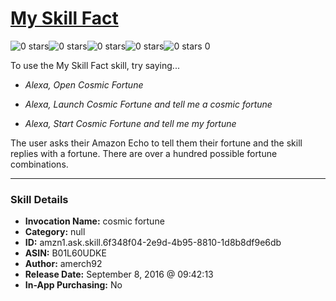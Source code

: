 # [My Skill Fact](http://alexa.amazon.com/#skills/amzn1.ask.skill.6f348f04-2e9d-4b95-8810-1d8b8df9e6db)
![0 stars](../../images/ic_star_border_black_18dp_1x.png)![0 stars](../../images/ic_star_border_black_18dp_1x.png)![0 stars](../../images/ic_star_border_black_18dp_1x.png)![0 stars](../../images/ic_star_border_black_18dp_1x.png)![0 stars](../../images/ic_star_border_black_18dp_1x.png) 0

To use the My Skill Fact skill, try saying...

* *Alexa, Open Cosmic Fortune*

* *Alexa, Launch Cosmic Fortune and tell me a cosmic fortune*

* *Alexa, Start Cosmic Fortune and tell me my fortune*

The user asks their Amazon Echo to tell them their fortune and the skill replies with a fortune. There are over a hundred possible fortune combinations.

***

### Skill Details

* **Invocation Name:** cosmic fortune
* **Category:** null
* **ID:** amzn1.ask.skill.6f348f04-2e9d-4b95-8810-1d8b8df9e6db
* **ASIN:** B01L60UDKE
* **Author:** amerch92
* **Release Date:** September 8, 2016 @ 09:42:13
* **In-App Purchasing:** No

